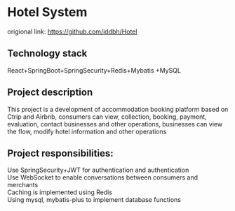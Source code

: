 # Hotel System
origional link: https://github.com/iddbh/Hotel

## Technology stack 
React+SpringBoot+SpringSecurity+Redis+Mybatis +MySQL
## Project description
This project is a development of accommodation booking platform based on Ctrip and Airbnb, consumers can view, collection, booking, payment, evaluation, contact businesses and other operations, businesses can view the flow, modify hotel information and other operations

## Project responsibilities:
Use SpringSecurity+JWT for authentication and authentication  
Use WebSocket to enable conversations between consumers and merchants  
Caching is implemented using Redis  
Using mysql, mybatis-plus to implement database functions  
